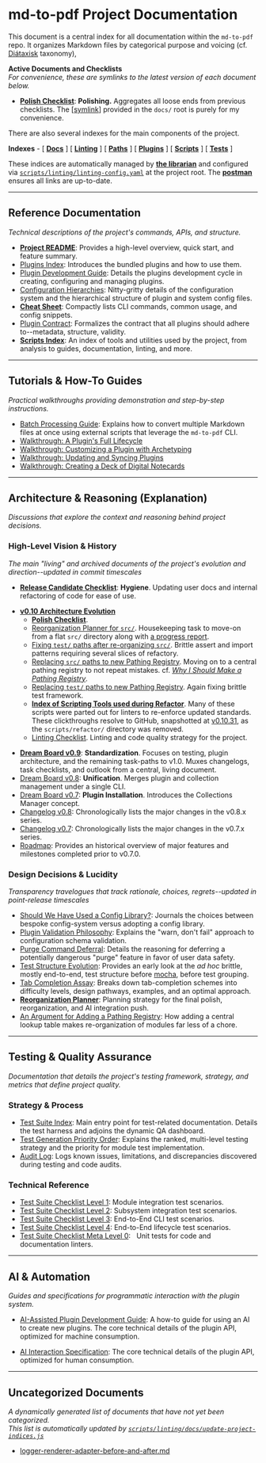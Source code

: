 # md-to-pdf Project Documentation

This document is a central index for all documentation within the `md-to-pdf` repo.
It organizes Markdown files by categorical purpose and voicing (cf. [Diátaxisk](https://diataxis.fr/) taxonomy),

**Active Documents and Checklists** \
*For convenience, these are symlinks to the latest version of each document below.*

- [**Polish Checklist**](archive/v0.10/polish-checklist.md):
  **Polishing.** Aggregates all loose ends from previous checklists.
  The [[symlink](polish-checklist.md)] provided in the `docs/` root is purely for my convenience.

There are also several indexes for the main components of the project.

**Indexes** -
[ [**Docs**](index.md) ]
[ [**Linting**](../scripts/linting/index.md) ]
[ [**Paths**](../paths/index.md) ]
[ [**Plugins**](../plugins/index.md) ]
[ [**Scripts**](../scripts/index.md) ]
[ [**Tests**](../test/index.md) ]

These indices are automatically managed by
[**the librarian**](../scripts/linting/docs/update-project-indices.js)
and configured via
[`scripts/linting/linting-config.yaml`](../scripts/linting/linting-config.yaml)
at the project root.
The [**postman**](../scripts/linting/docs/postman.js) ensures all links are up-to-date.

---

## Reference Documentation

*Technical descriptions of the project's commands, APIs, and structure.*

* [**Project README**](../README.md):
  Provides a high-level overview, quick start, and feature summary.
* [Plugins Index](../plugins/index.md):
  Introduces the bundled plugins and how to use them.
* [Plugin Development Guide](guides/plugin-development.md): 
  Details the plugins development cycle in creating, configuring and managing plugins.
* [Configuration Hierarchies](guides/configuration-hierarchies.md):
  Nitty-gritty details of the configuration system and the hierarchical structure of plugin and system config files.
* [**Cheat Sheet**](refs/cheat-sheet.md):
  Compactly lists CLI commands, common usage, and config snippets.
* [Plugin Contract](refs/plugin-contract.md): 
  Formalizes the contract that all plugins should adhere to--metadata, structure, validity.
* [**Scripts Index**](../scripts/index.md):
  An index of tools and utilities used by the project, from analysis to guides, documentation, linting, and more.
    
---

## Tutorials & How-To Guides

*Practical walkthroughs providing demonstration and step-by-step instructions.*

* [Batch Processing Guide](guides/batch-processing-guide.md):
  Explains how to convert multiple Markdown files at once using external scripts that leverage the `md-to-pdf` CLI.
* [Walkthrough: A Plugin's Full Lifecycle](walkthroughs/full-lifecycle.md)
* [Walkthrough: Customizing a Plugin with Archetyping](walkthroughs/archetyping-a-plugin.md)
* [Walkthrough: Updating and Syncing Plugins](walkthroughs/updating-plugins.md)
* [Walkthrough: Creating a Deck of Digital Notecards](walkthroughs/generate-mobile-study-cards.md)

---

## Architecture & Reasoning (Explanation)

*Discussions that explore the context and reasoning behind project decisions.*

### High-Level Vision & History
*The main "living" and archived documents of the project's evolution and direction--updated in commit timescales*

* [**Release Candidate Checklist**](archive/v0.10/rc-checklist.md): **Hygiene**. 
  Updating user docs and internal refactoring of code for ease of use.

- [**v0.10 Architecture Evolution**](archive/v0.10/)
  - [**Polish Checklist**](archive/v0.10/polish-checklist.md).
  - [Reorganization Planner for `src/`](archive/v0.10/reorganization-planner.md).
    Housekeeping task to move-on from a flat `src/` directory along with [a progress report](archive/v0.10/test-refactor-require-path-progress.md).
  - [Fixing `test/` paths after re-organizing `src/`](archive/v0.10/test-refactor-require-path-progress.md).
    Brittle assert and import patterns requiring several slices of refactory.
  - [Replacing `src/` paths to new Pathing Registry](archive/v0.10/replace-src-paths.md).
    Moving on to a central pathing registry to not repeat mistakes.  cf. [*Why I Should Make a Pathing Registry*](archive/v0.10/why-i-should-make-a-pathing-registry.md).
  - [Replacing `test/` paths to new Pathing Registry](archive/v0.10/replace-test-paths.md).
    Again fixing brittle test framework.
  - [**Index of Scripting Tools used during Refactor**](archive/v0.10/scripts.refactor.index.md). 
    Many of these scripts were parted out for linters to re-enforce updated standards.
    These clickthroughs resolve to GitHub, snapshotted at
    [v0.10.31](https://github.com/brege/md-to-pdf/releases/tag/v0.10.31),
    as the `scripts/refactor/` directory was removed.
  - [Linting Checklist](archive/v0.10/linting-checklist.md).
    Linting and code quality strategy for the project.
* [**Dream Board v0.9**](archive/v0.9/dream-board-v0.9.md): **Standardization**.
  Focuses on testing, plugin architecture, and the remaining task-paths to v1.0.
  Muxes changelogs, task checklists, and outlook from a central, living document.
* [Dream Board v0.8](archive/v0.8/dream-board-v0.8.md): **Unification**. 
  Merges plugin and collection management under a single CLI.
* [Dream Board v0.7](archive/v0.7/dream-board-v0.7.md): **Plugin Installation**.
  Introduces the Collections Manager concept.
* [Changelog v0.8](archive/v0.8/changelog-v0.8.md):
  Chronologically lists the major changes in the v0.8.x series.
* [Changelog v0.7](archive/v0.7/changelog-v0.7.md):
  Chronologically lists the major changes in the v0.7.x series.
* [Roadmap](archive/v0.6/roadmap.md):
  Provides an historical overview of major features and milestones completed prior to v0.7.0.

### Design Decisions & Lucidity
*Transparency travelogues that track rationale, choices, regrets--updated in point-release timescales*

* [Should We Have Used a Config Library?](archive/v0.6/should-we-have-used-a-config-library.md):
  Journals the choices between bespoke config-system versus adopting a config library.
* [Plugin Validation Philosophy](archive/v0.9/schema-validation-philosophy.md):
  Explains the "warn, don't fail" approach to configuration schema validation.
* [Purge Command Deferral](archive/v0.8/should-cm-purge-orphans.md):
  Details the reasoning for deferring a potentially dangerous "purge" feature in favor of user data safety.
* [Test Structure Evolution](archive/v0.8/current-vs-proposed-test-structure.md):
  Provides an early look at the *ad hoc* brittle, mostly end-to-end, test structure before 
  [mocha](https://mochajs.org/), before test grouping.
* [Tab Completion Assay](archive/v0.9/tab-completion-assay.md):
  Breaks down tab-completion schemes into difficulty levels, design pathways, examples, and an optimal approach.
* [**Reorganization Planner**](archive/v0.10/reorganization-planner.md):
  Planning strategy for the final polish, reorganization, and AI integration push.
* [An Argument for Adding a Pathing Registry](archive/v0.10/why-i-should-make-a-pathing-registry.md):
  How adding a central lookup table makes re-organization of modules far less of a chore.

---

## Testing & Quality Assurance

*Documentation that details the project's testing framework, strategy, and metrics that define project quality.*

### Strategy & Process
* [Test Suite Index](../test/index.md):
  Main entry point for test-related documentation. Details the test harness and adjoins the dynamic QA dashboard.
* [Test Generation Priority Order](../test/docs/test-generation-priority-order.md):
  Explains the ranked, multi-level testing strategy and the priority for module test implementation.
* [Audit Log](../test/docs/audit-log.md): 
  Logs known issues, limitations, and discrepancies discovered during testing and code audits.

### Technical Reference
* [Test Suite Checklist Level 1](../test/docs/checklist-level-1.md):
  Module integration test scenarios.
* [Test Suite Checklist Level 2](../test/docs/checklist-level-2.md):
  Subsystem integration test scenarios.
* [Test Suite Checklist Level 3](../test/docs/checklist-level-3.md):
  End-to-End CLI test scenarios.
* [Test Suite Checklist Level 4](../test/docs/checklist-level-4.md):
  End-to-End lifecycle test scenarios.
* [Test Suite Checklist Meta Level 0](../test/docs/checklist-level-m0.md):
  Unit tests for code and documentation linters.

---

## AI & Automation

*Guides and specifications for programmatic interaction with the plugin system.*

* [AI-Assisted Plugin Development Guide](ai/ai-assisted-plugin-development-guide.md):
  A how-to guide for using an AI to create new plugins.
  The core technical details of the plugin API, optimized for machine consumption.

* [AI Interaction Specification](ai/interaction-spec.md):
  The core technical details of the plugin API, optimized for human consumption.

---

## Uncategorized Documents
*A dynamically generated list of documents that have not yet been categorized.* \
*This list is automatically updated by [`scripts/linting/docs/update-project-indices.js`](../scripts/linting/docs/update-project-indices.js)*

<!-- uncategorized-start -->


- [logger-renderer-adapter-before-and-after.md](logger-renderer-adapter-before-and-after.md)
<!-- uncategorized-end -->


